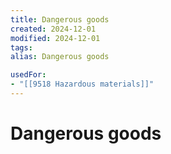 ```yaml
---
title: Dangerous goods
created: 2024-12-01
modified: 2024-12-01
tags: 
alias: Dangerous goods

usedFor:
- "[[9518 Hazardous materials]]"
---
```

# Dangerous goods
